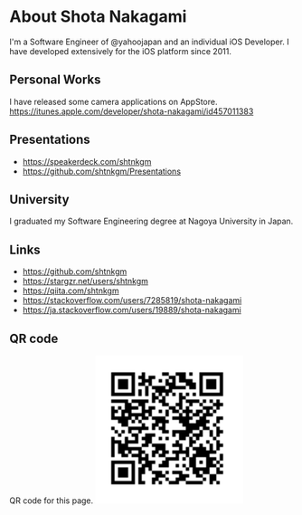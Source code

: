 # About Shota Nakagami
I'm a Software Engineer of @yahoojapan and an individual iOS Developer.
I have developed extensively for the iOS platform since 2011.

## Personal Works
I have released some camera applications on AppStore.
https://itunes.apple.com/developer/shota-nakagami/id457011383

## Presentations
 - https://speakerdeck.com/shtnkgm
 - https://github.com/shtnkgm/Presentations

## University
I graduated my Software Engineering degree at Nagoya University in Japan.

## Links
 - https://github.com/shtnkgm
 - https://stargzr.net/users/shtnkgm
 - https://qiita.com/shtnkgm
 - https://stackoverflow.com/users/7285819/shota-nakagami  
 - https://ja.stackoverflow.com/users/19889/shota-nakagami

## QR code
QR code for this page.
![qrcode](https://github.com/shtnkgm/about/blob/master/image/qrcode.png)
